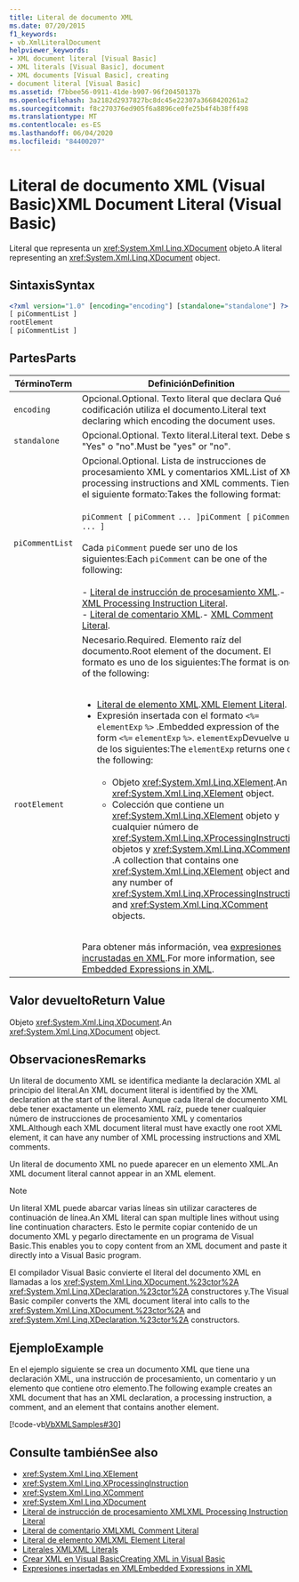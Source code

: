 ```yaml
---
title: Literal de documento XML
ms.date: 07/20/2015
f1_keywords:
- vb.XmlLiteralDocument
helpviewer_keywords:
- XML document literal [Visual Basic]
- XML literals [Visual Basic], document
- XML documents [Visual Basic], creating
- document literal [Visual Basic]
ms.assetid: f7bbee56-0911-41de-b907-96f20450137b
ms.openlocfilehash: 3a2182d2937827bc8dc45e22307a3668420261a2
ms.sourcegitcommit: f8c270376ed905f6a8896ce0fe25b4f4b38ff498
ms.translationtype: MT
ms.contentlocale: es-ES
ms.lasthandoff: 06/04/2020
ms.locfileid: "84400207"
---
```

# <a name="xml-document-literal-visual-basic"></a><span data-ttu-id="356cb-102">Literal de documento XML (Visual Basic)</span><span class="sxs-lookup"><span data-stu-id="356cb-102">XML Document Literal (Visual Basic)</span></span>
<span data-ttu-id="356cb-103">Literal que representa un <xref:System.Xml.Linq.XDocument> objeto.</span><span class="sxs-lookup"><span data-stu-id="356cb-103">A literal representing an <xref:System.Xml.Linq.XDocument> object.</span></span>  
  
## <a name="syntax"></a><span data-ttu-id="356cb-104">Sintaxis</span><span class="sxs-lookup"><span data-stu-id="356cb-104">Syntax</span></span>  
  
```xml  
<?xml version="1.0" [encoding="encoding"] [standalone="standalone"] ?>  
[ piCommentList ]  
rootElement  
[ piCommentList ]  
```  
  
## <a name="parts"></a><span data-ttu-id="356cb-105">Partes</span><span class="sxs-lookup"><span data-stu-id="356cb-105">Parts</span></span>  
  
|<span data-ttu-id="356cb-106">Término</span><span class="sxs-lookup"><span data-stu-id="356cb-106">Term</span></span>|<span data-ttu-id="356cb-107">Definición</span><span class="sxs-lookup"><span data-stu-id="356cb-107">Definition</span></span>|  
|---|---|  
|`encoding`|<span data-ttu-id="356cb-108">Opcional.</span><span class="sxs-lookup"><span data-stu-id="356cb-108">Optional.</span></span> <span data-ttu-id="356cb-109">Texto literal que declara Qué codificación utiliza el documento.</span><span class="sxs-lookup"><span data-stu-id="356cb-109">Literal text declaring which encoding the document uses.</span></span>|  
|`standalone`|<span data-ttu-id="356cb-110">Opcional.</span><span class="sxs-lookup"><span data-stu-id="356cb-110">Optional.</span></span> <span data-ttu-id="356cb-111">Texto literal.</span><span class="sxs-lookup"><span data-stu-id="356cb-111">Literal text.</span></span> <span data-ttu-id="356cb-112">Debe ser "Yes" o "no".</span><span class="sxs-lookup"><span data-stu-id="356cb-112">Must be "yes" or "no".</span></span>|  
|`piCommentList`|<span data-ttu-id="356cb-113">Opcional.</span><span class="sxs-lookup"><span data-stu-id="356cb-113">Optional.</span></span> <span data-ttu-id="356cb-114">Lista de instrucciones de procesamiento XML y comentarios XML.</span><span class="sxs-lookup"><span data-stu-id="356cb-114">List of XML processing instructions and XML comments.</span></span> <span data-ttu-id="356cb-115">Tiene el siguiente formato:</span><span class="sxs-lookup"><span data-stu-id="356cb-115">Takes the following format:</span></span><br /><br /> <span data-ttu-id="356cb-116">`piComment [` `piComment` `... ]`</span><span class="sxs-lookup"><span data-stu-id="356cb-116">`piComment [` `piComment` `... ]`</span></span><br /><br /> <span data-ttu-id="356cb-117">Cada `piComment` puede ser uno de los siguientes:</span><span class="sxs-lookup"><span data-stu-id="356cb-117">Each `piComment` can be one of the following:</span></span><br /><br /> <span data-ttu-id="356cb-118">-   [Literal de instrucción de procesamiento XML](xml-processing-instruction-literal.md).</span><span class="sxs-lookup"><span data-stu-id="356cb-118">-   [XML Processing Instruction Literal](xml-processing-instruction-literal.md).</span></span><br /><span data-ttu-id="356cb-119">-   [Literal de comentario XML](xml-comment-literal.md).</span><span class="sxs-lookup"><span data-stu-id="356cb-119">-   [XML Comment Literal](xml-comment-literal.md).</span></span>|  
|`rootElement`|<span data-ttu-id="356cb-120">Necesario.</span><span class="sxs-lookup"><span data-stu-id="356cb-120">Required.</span></span> <span data-ttu-id="356cb-121">Elemento raíz del documento.</span><span class="sxs-lookup"><span data-stu-id="356cb-121">Root element of the document.</span></span> <span data-ttu-id="356cb-122">El formato es uno de los siguientes:</span><span class="sxs-lookup"><span data-stu-id="356cb-122">The format is one of the following:</span></span><br /><br /> <ul><li><span data-ttu-id="356cb-123">[Literal de elemento XML](xml-element-literal.md).</span><span class="sxs-lookup"><span data-stu-id="356cb-123">[XML Element Literal](xml-element-literal.md).</span></span></li><li><span data-ttu-id="356cb-124">Expresión insertada con el formato `<%=` `elementExp` `%>` .</span><span class="sxs-lookup"><span data-stu-id="356cb-124">Embedded expression of the form `<%=` `elementExp` `%>`.</span></span> <span data-ttu-id="356cb-125">`elementExp`Devuelve uno de los siguientes:</span><span class="sxs-lookup"><span data-stu-id="356cb-125">The `elementExp` returns one of the following:</span></span><br /><br /> <ul><li><span data-ttu-id="356cb-126">Objeto <xref:System.Xml.Linq.XElement>.</span><span class="sxs-lookup"><span data-stu-id="356cb-126">An <xref:System.Xml.Linq.XElement> object.</span></span></li><li><span data-ttu-id="356cb-127">Colección que contiene un <xref:System.Xml.Linq.XElement> objeto y cualquier número de <xref:System.Xml.Linq.XProcessingInstruction> objetos y <xref:System.Xml.Linq.XComment> .</span><span class="sxs-lookup"><span data-stu-id="356cb-127">A collection that contains one <xref:System.Xml.Linq.XElement> object and any number of <xref:System.Xml.Linq.XProcessingInstruction> and <xref:System.Xml.Linq.XComment> objects.</span></span></li></ul></li></ul><br /> <span data-ttu-id="356cb-128">Para obtener más información, vea [expresiones incrustadas en XML](../../programming-guide/language-features/xml/embedded-expressions-in-xml.md).</span><span class="sxs-lookup"><span data-stu-id="356cb-128">For more information, see [Embedded Expressions in XML](../../programming-guide/language-features/xml/embedded-expressions-in-xml.md).</span></span>|  
  
## <a name="return-value"></a><span data-ttu-id="356cb-129">Valor devuelto</span><span class="sxs-lookup"><span data-stu-id="356cb-129">Return Value</span></span>  
 <span data-ttu-id="356cb-130">Objeto <xref:System.Xml.Linq.XDocument>.</span><span class="sxs-lookup"><span data-stu-id="356cb-130">An <xref:System.Xml.Linq.XDocument> object.</span></span>  
  
## <a name="remarks"></a><span data-ttu-id="356cb-131">Observaciones</span><span class="sxs-lookup"><span data-stu-id="356cb-131">Remarks</span></span>  
 <span data-ttu-id="356cb-132">Un literal de documento XML se identifica mediante la declaración XML al principio del literal.</span><span class="sxs-lookup"><span data-stu-id="356cb-132">An XML document literal is identified by the XML declaration at the start of the literal.</span></span> <span data-ttu-id="356cb-133">Aunque cada literal de documento XML debe tener exactamente un elemento XML raíz, puede tener cualquier número de instrucciones de procesamiento XML y comentarios XML.</span><span class="sxs-lookup"><span data-stu-id="356cb-133">Although each XML document literal must have exactly one root XML element, it can have any number of XML processing instructions and XML comments.</span></span>  
  
 <span data-ttu-id="356cb-134">Un literal de documento XML no puede aparecer en un elemento XML.</span><span class="sxs-lookup"><span data-stu-id="356cb-134">An XML document literal cannot appear in an XML element.</span></span>  
  
> [!NOTE]
> <span data-ttu-id="356cb-135">Un literal XML puede abarcar varias líneas sin utilizar caracteres de continuación de línea.</span><span class="sxs-lookup"><span data-stu-id="356cb-135">An XML literal can span multiple lines without using line continuation characters.</span></span> <span data-ttu-id="356cb-136">Esto le permite copiar contenido de un documento XML y pegarlo directamente en un programa de Visual Basic.</span><span class="sxs-lookup"><span data-stu-id="356cb-136">This enables you to copy content from an XML document and paste it directly into a Visual Basic program.</span></span>  
  
 <span data-ttu-id="356cb-137">El compilador Visual Basic convierte el literal del documento XML en llamadas a los <xref:System.Xml.Linq.XDocument.%23ctor%2A> <xref:System.Xml.Linq.XDeclaration.%23ctor%2A> constructores y.</span><span class="sxs-lookup"><span data-stu-id="356cb-137">The Visual Basic compiler converts the XML document literal into calls to the <xref:System.Xml.Linq.XDocument.%23ctor%2A> and <xref:System.Xml.Linq.XDeclaration.%23ctor%2A> constructors.</span></span>  
  
## <a name="example"></a><span data-ttu-id="356cb-138">Ejemplo</span><span class="sxs-lookup"><span data-stu-id="356cb-138">Example</span></span>  
 <span data-ttu-id="356cb-139">En el ejemplo siguiente se crea un documento XML que tiene una declaración XML, una instrucción de procesamiento, un comentario y un elemento que contiene otro elemento.</span><span class="sxs-lookup"><span data-stu-id="356cb-139">The following example creates an XML document that has an XML declaration, a processing instruction, a comment, and an element that contains another element.</span></span>  
  
 [!code-vb[VbXMLSamples#30](~/samples/snippets/visualbasic/VS_Snippets_VBCSharp/VbXMLSamples/VB/XMLSamples13.vb#30)]  
  
## <a name="see-also"></a><span data-ttu-id="356cb-140">Consulte también</span><span class="sxs-lookup"><span data-stu-id="356cb-140">See also</span></span>

- <xref:System.Xml.Linq.XElement>
- <xref:System.Xml.Linq.XProcessingInstruction>
- <xref:System.Xml.Linq.XComment>
- <xref:System.Xml.Linq.XDocument>
- [<span data-ttu-id="356cb-141">Literal de instrucción de procesamiento XML</span><span class="sxs-lookup"><span data-stu-id="356cb-141">XML Processing Instruction Literal</span></span>](xml-processing-instruction-literal.md)
- [<span data-ttu-id="356cb-142">Literal de comentario XML</span><span class="sxs-lookup"><span data-stu-id="356cb-142">XML Comment Literal</span></span>](xml-comment-literal.md)
- [<span data-ttu-id="356cb-143">Literal de elemento XML</span><span class="sxs-lookup"><span data-stu-id="356cb-143">XML Element Literal</span></span>](xml-element-literal.md)
- [<span data-ttu-id="356cb-144">Literales XML</span><span class="sxs-lookup"><span data-stu-id="356cb-144">XML Literals</span></span>](index.md)
- [<span data-ttu-id="356cb-145">Crear XML en Visual Basic</span><span class="sxs-lookup"><span data-stu-id="356cb-145">Creating XML in Visual Basic</span></span>](../../programming-guide/language-features/xml/creating-xml.md)
- [<span data-ttu-id="356cb-146">Expresiones insertadas en XML</span><span class="sxs-lookup"><span data-stu-id="356cb-146">Embedded Expressions in XML</span></span>](../../programming-guide/language-features/xml/embedded-expressions-in-xml.md)
